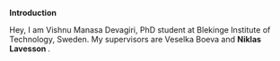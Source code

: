 **Introduction**

Hey, I am Vishnu Manasa Devagiri, PhD student at Blekinge Institute of Technology, Sweden. My supervisors are 
<a style="text-decoration:none" href="https://www.bth.se/staff/veselka-boeva-vbx/"> Veselka Boeva </a> and 
<b style="text-decoration:none" href="https://www.bth.se/eng/staff/niklas-lavesson-nla"> Niklas Lavesson </b>.
